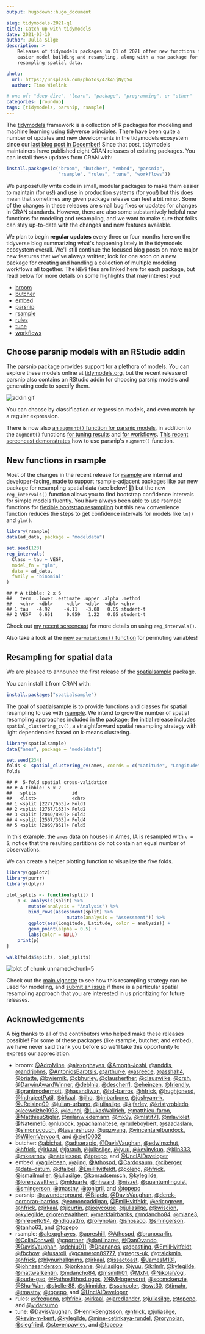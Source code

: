 ```yaml
---
output: hugodown::hugo_document

slug: tidymodels-2021-q1
title: Catch up with tidymodels
date: 2021-03-10
author: Julia Silge
description: >
    Releases of tidymodels packages in Q1 of 2021 offer new functions for 
    easier model building and resampling, along with a new package for 
    resampling spatial data.

photo:
  url: https://unsplash.com/photos/4Zk45jNyQS4
  author: Timo Wielink

# one of: "deep-dive", "learn", "package", "programming", or "other"
categories: [roundup] 
tags: [tidymodels, parsnip, rsample]
---
```





The [tidymodels](https://www.tidymodels.org/) framework is a collection of R packages for modeling and machine learning using tidyverse principles. There have been quite a number of updates and new developments in the tidymodels ecosystem since our [last blog post in December](https://www.tidyverse.org/blog/2020/12/finetune-0-0-1/)! Since that post, tidymodels maintainers have published eight CRAN releases of existing packages. You can install these updates from CRAN with:


```r
install.packages(c("broom", "butcher", "embed", "parsnip",
                   "rsample", "rules", "tune", "workflows"))
```

We purposefully write code in small, modular packages to make them easier to maintain (for us!) and use in production systems (for you!) but this does mean that sometimes any given package release can feel a bit minor. Some of the changes in these releases are small bug fixes or updates for changes in CRAN standards. However, there are also some substantively helpful new functions for modeling and resampling, and we want to make sure that folks can stay up-to-date with the changes and new features available. 

We plan to begin **regular updates** every three or four months here on the tidyverse blog summarizing what's happening lately in the tidymodels ecosystem overall. We'll still continue the focused blog posts on more major new features that we've always written; look for one soon on a new package for creating and handling a collection of multiple modeling workflows all together. The `NEWS` files are linked here for each package, but read below for more details on some highlights that may interest you!

- [broom](https://broom.tidymodels.org/news/#broom-0-7-5-2021-02-19)
- [butcher](https://butcher.tidymodels.org/news/#butcher-0-1-3-2021-03-04)
- [embed](https://embed.tidymodels.org/news/#embed-0-1-4-2021-01-16)
- [parsnip](https://parsnip.tidymodels.org/news/#parsnip-0-1-5-2021-01-19)
- [rsample](https://rsample.tidymodels.org/news/index.html#rsample-0-0-9-2021-02-17)
- [rules](https://rules.tidymodels.org/news/#rules-0-1-1-2021-01-16)
- [tune](https://tune.tidymodels.org/news/index.html#tune-0-1-3-2021-02-28)
- [workflows](https://workflows.tidymodels.org/news/index.html#workflows-0-2-2-2021-03-10)

## Choose parsnip models with an RStudio addin

The parsnip package provides support for a plethora of models. You can explore these models online at [tidymodels.org](https://www.tidymodels.org/find/parsnip/), but the recent release of parsnip also contains an RStudio addin for choosing parsnip models and generating code to specify them.

![addin gif](parsnip_addin.gif)

You can choose by classification or regression models, and even match by a regular expression.

There is now also [an `augment()` function for parsnip models](https://parsnip.tidymodels.org/reference/augment.html), in addition to the `augment()` functions [for tuning results](https://tune.tidymodels.org/reference/augment.html) and [for workflows](https://workflows.tidymodels.org/reference/augment.workflow.html). [This recent screencast demonstrates](https://juliasilge.com/blog/student-debt/) how to use parsnip's `augment()` function.

## New functions in rsample

Most of the changes in the recent release for [rsample](https://rsample.tidymodels.org/) are internal and developer-facing, made to support rsample-adjacent packages like our new package for resampling spatial data (see below! 👀) but the new `reg_intervals()` function allows you to find bootstrap confidence intervals for simple models fluently. You have always been able to use rsample functions for [flexible bootstrap resampling](https://www.tidymodels.org/learn/statistics/bootstrap/) but this new convenience function reduces the steps to get confidence intervals for models like `lm()` and `glm()`.


```r
library(rsample)
data(ad_data, package = "modeldata")

set.seed(123)
reg_intervals(
  Class ~ tau + VEGF,
  model_fn = "glm", 
  data = ad_data, 
  family = "binomial"
)
```

```
## # A tibble: 2 x 6
##   term  .lower .estimate .upper .alpha .method  
##   <chr>  <dbl>     <dbl>  <dbl>  <dbl> <chr>    
## 1 tau   -4.92     -4.11   -3.08   0.05 student-t
## 2 VEGF   0.651     0.959   1.22   0.05 student-t
```

Check out [my recent screencast](https://juliasilge.com/blog/superbowl-conf-int/) for more details on using `reg_intervals()`.

Also take a look at the [new `permutations()` function](https://rsample.tidymodels.org/reference/permutations.html) for permuting variables!

## Resampling for spatial data

We are pleased to announce the first release of the [spatialsample](https://spatialsample.tidymodels.org/) package.

You can install it from CRAN with:


```r
install.packages("spatialsample")
```

The goal of spatialsample is to provide functions and classes for spatial resampling to use with [rsample](https://rsample.tidymodels.org/). We intend to grow the number of spatial resampling approaches included in the package; the initial release includes `spatial_clustering_cv()`, a straightforward spatial resampling strategy with light dependencies based on k-means clustering.


```r
library(spatialsample)
data("ames", package = "modeldata")

set.seed(234)
folds <- spatial_clustering_cv(ames, coords = c("Latitude", "Longitude"), v = 5)
folds
```

```
## #  5-fold spatial cross-validation 
## # A tibble: 5 x 2
##   splits             id   
##   <list>             <chr>
## 1 <split [2277/653]> Fold1
## 2 <split [2767/163]> Fold2
## 3 <split [2040/890]> Fold3
## 4 <split [2567/363]> Fold4
## 5 <split [2069/861]> Fold5
```

In this example, the `ames` data on houses in Ames, IA is resampled with `v = 5`; notice that the resulting partitions do not contain an equal number of observations.

We can create a helper plotting function to visualize the five folds.


```r
library(ggplot2)
library(purrr)
library(dplyr)

plot_splits <- function(split) {
    p <- analysis(split) %>%
        mutate(analysis = "Analysis") %>%
        bind_rows(assessment(split) %>%
                      mutate(analysis = "Assessment")) %>%
        ggplot(aes(Longitude, Latitude, color = analysis)) + 
        geom_point(alpha = 0.5) +
        labs(color = NULL)
    print(p)
}

walk(folds$splits, plot_splits)
```

![plot of chunk unnamed-chunk-5](figure/unnamed-chunk-5-.gif)

Check out the [main vignette](https://spatialsample.tidymodels.org/articles/spatialsample.html) to see how this resampling strategy can be used for modeling, and [submit an issue](https://github.com/tidymodels/spatialsample/issues) if there is a particular spatial resampling approach that you are interested in us prioritizing for future releases.

## Acknowledgements

A big thanks to all of the contributors who helped make these releases possible! For some of these packages (like rsample, butcher, and embed), we have never said thank you before so we'll take this opportunity to express our appreciation.

- broom: [&#x0040;AdroMine](https://github.com/AdroMine), [&#x0040;alexpghayes](https://github.com/alexpghayes), [&#x0040;Amogh-Joshi](https://github.com/Amogh-Joshi), [&#x0040;anddis](https://github.com/anddis), [&#x0040;andrjohns](https://github.com/andrjohns), [&#x0040;AntoniosBarotsis](https://github.com/AntoniosBarotsis), [&#x0040;arthur-e](https://github.com/arthur-e), [&#x0040;asreece](https://github.com/asreece), [&#x0040;asshah4](https://github.com/asshah4), [&#x0040;briatte](https://github.com/briatte), [&#x0040;bwiernik](https://github.com/bwiernik), [&#x0040;cbhurley](https://github.com/cbhurley), [&#x0040;clausherther](https://github.com/clausherther), [&#x0040;clauswilke](https://github.com/clauswilke), [&#x0040;crsh](https://github.com/crsh), [&#x0040;DarwinAwardWinner](https://github.com/DarwinAwardWinner), [&#x0040;deblnia](https://github.com/deblnia), [&#x0040;deschen1](https://github.com/deschen1), [&#x0040;eheinzen](https://github.com/eheinzen), [&#x0040;friendly](https://github.com/friendly), [&#x0040;grantmcdermott](https://github.com/grantmcdermott), [&#x0040;hasandiwan](https://github.com/hasandiwan), [&#x0040;hd-barros](https://github.com/hd-barros), [&#x0040;hfrick](https://github.com/hfrick), [&#x0040;hughjonesd](https://github.com/hughjonesd), [&#x0040;IndrajeetPatil](https://github.com/IndrajeetPatil), [&#x0040;irkaal](https://github.com/irkaal), [&#x0040;jiho](https://github.com/jiho), [&#x0040;jmbarbone](https://github.com/jmbarbone), [&#x0040;joshyam-k](https://github.com/joshyam-k), [&#x0040;JReising09](https://github.com/JReising09), [&#x0040;julian-urbano](https://github.com/julian-urbano), [&#x0040;juliasilge](https://github.com/juliasilge), [&#x0040;kjfarley](https://github.com/kjfarley), [&#x0040;kristyrobledo](https://github.com/kristyrobledo), [&#x0040;leeweizhe1993](https://github.com/leeweizhe1993), [&#x0040;leungi](https://github.com/leungi), [&#x0040;LukasWallrich](https://github.com/LukasWallrich), [&#x0040;matthieu-faron](https://github.com/matthieu-faron), [&#x0040;MatthieuStigler](https://github.com/MatthieuStigler), [&#x0040;milanwiedemann](https://github.com/milanwiedemann), [&#x0040;mk9y](https://github.com/mk9y), [&#x0040;mlatif71](https://github.com/mlatif71), [&#x0040;mlaviolet](https://github.com/mlaviolet), [&#x0040;Nateme16](https://github.com/Nateme16), [&#x0040;nlubock](https://github.com/nlubock), [&#x0040;pachamaltese](https://github.com/pachamaltese), [&#x0040;rudeboybert](https://github.com/rudeboybert), [&#x0040;saadaslam](https://github.com/saadaslam), [&#x0040;simonpcouch](https://github.com/simonpcouch), [&#x0040;tavareshugo](https://github.com/tavareshugo), [&#x0040;uqzwang](https://github.com/uqzwang), [&#x0040;vincentarelbundock](https://github.com/vincentarelbundock), [&#x0040;WillemVervoort](https://github.com/WillemVervoort), and [&#x0040;zief0002](https://github.com/zief0002)
- butcher: [&#x0040;abichat](https://github.com/abichat), [&#x0040;adtserapio](https://github.com/adtserapio), [&#x0040;DavisVaughan](https://github.com/DavisVaughan), [&#x0040;edwinschut](https://github.com/edwinschut), [&#x0040;hfrick](https://github.com/hfrick), [&#x0040;irkaal](https://github.com/irkaal), [&#x0040;jarauh](https://github.com/jarauh), [&#x0040;juliasilge](https://github.com/juliasilge), [&#x0040;jyuu](https://github.com/jyuu), [&#x0040;kevinykuo](https://github.com/kevinykuo), [&#x0040;klin333](https://github.com/klin333), [&#x0040;mkearney](https://github.com/mkearney), [&#x0040;natejessee](https://github.com/natejessee), [&#x0040;topepo](https://github.com/topepo), and [&#x0040;UnclAlDeveloper](https://github.com/UnclAlDeveloper)
- embed: [&#x0040;agilebean](https://github.com/agilebean), [&#x0040;ajing](https://github.com/ajing), [&#x0040;Athospd](https://github.com/Athospd), [&#x0040;Cardosaum](https://github.com/Cardosaum), [&#x0040;ciberger](https://github.com/ciberger), [&#x0040;data-datum](https://github.com/data-datum), [&#x0040;dfalbel](https://github.com/dfalbel), [&#x0040;EmilHvitfeldt](https://github.com/EmilHvitfeldt), [&#x0040;goleng](https://github.com/goleng), [&#x0040;hfrick](https://github.com/hfrick), [&#x0040;ismailmuller](https://github.com/ismailmuller), [&#x0040;juliasilge](https://github.com/juliasilge), [&#x0040;konradsemsch](https://github.com/konradsemsch), [&#x0040;kylegilde](https://github.com/kylegilde), [&#x0040;lorenzwalthert](https://github.com/lorenzwalthert), [&#x0040;mlduarte](https://github.com/mlduarte), [&#x0040;nhward](https://github.com/nhward), [&#x0040;niszet](https://github.com/niszet), [&#x0040;quantumlinguist](https://github.com/quantumlinguist), [&#x0040;smingerson](https://github.com/smingerson), [&#x0040;tmastny](https://github.com/tmastny), [&#x0040;tonigril](https://github.com/tonigril), and [&#x0040;topepo](https://github.com/topepo)
- parsnip: [&#x0040;awunderground](https://github.com/awunderground), [&#x0040;Bijaelo](https://github.com/Bijaelo), [&#x0040;DavisVaughan](https://github.com/DavisVaughan), [&#x0040;derek-corcoran-barrios](https://github.com/derek-corcoran-barrios), [&#x0040;eamoncaddigan](https://github.com/eamoncaddigan), [&#x0040;EmilHvitfeldt](https://github.com/EmilHvitfeldt), [&#x0040;ericpgreen](https://github.com/ericpgreen), [&#x0040;hfrick](https://github.com/hfrick), [&#x0040;irkaal](https://github.com/irkaal), [&#x0040;jjcurtin](https://github.com/jjcurtin), [&#x0040;joeycouse](https://github.com/joeycouse), [&#x0040;juliasilge](https://github.com/juliasilge), [&#x0040;kwiscion](https://github.com/kwiscion), [&#x0040;kylegilde](https://github.com/kylegilde), [&#x0040;lorenzwalthert](https://github.com/lorenzwalthert), [&#x0040;markfairbanks](https://github.com/markfairbanks), [&#x0040;mdancho84](https://github.com/mdancho84), [&#x0040;mlane3](https://github.com/mlane3), [&#x0040;mrepetto94](https://github.com/mrepetto94), [&#x0040;ndiquattro](https://github.com/ndiquattro), [&#x0040;rorynolan](https://github.com/rorynolan), [&#x0040;shosaco](https://github.com/shosaco), [&#x0040;smingerson](https://github.com/smingerson), [&#x0040;tanho63](https://github.com/tanho63), and [&#x0040;topepo](https://github.com/topepo)
- rsample: [&#x0040;alexpghayes](https://github.com/alexpghayes), [&#x0040;apreshill](https://github.com/apreshill), [&#x0040;Athospd](https://github.com/Athospd), [&#x0040;brunocarlin](https://github.com/brunocarlin), [&#x0040;ColinConwell](https://github.com/ColinConwell), [&#x0040;cportner](https://github.com/cportner), [&#x0040;danilinares](https://github.com/danilinares), [&#x0040;DanOvando](https://github.com/DanOvando), [&#x0040;DavisVaughan](https://github.com/DavisVaughan), [&#x0040;dchiu911](https://github.com/dchiu911), [&#x0040;Dpananos](https://github.com/Dpananos), [&#x0040;dpastling](https://github.com/dpastling), [&#x0040;EmilHvitfeldt](https://github.com/EmilHvitfeldt), [&#x0040;fbchow](https://github.com/fbchow), [&#x0040;fusaroli](https://github.com/fusaroli), [&#x0040;gcameron89777](https://github.com/gcameron89777), [&#x0040;gregrs-uk](https://github.com/gregrs-uk), [&#x0040;gtalckmin](https://github.com/gtalckmin), [&#x0040;hfrick](https://github.com/hfrick), [&#x0040;hlynurhallgrims](https://github.com/hlynurhallgrims), [&#x0040;irkaal](https://github.com/irkaal), [&#x0040;issactoast](https://github.com/issactoast), [&#x0040;JamesM131](https://github.com/JamesM131), [&#x0040;johnaeanderson](https://github.com/johnaeanderson), [&#x0040;jonkeane](https://github.com/jonkeane), [&#x0040;juliasilge](https://github.com/juliasilge), [&#x0040;jyuu](https://github.com/jyuu), [&#x0040;krlmlr](https://github.com/krlmlr), [&#x0040;kylegilde](https://github.com/kylegilde), [&#x0040;mattwarkentin](https://github.com/mattwarkentin), [&#x0040;mdancho84](https://github.com/mdancho84), [&#x0040;msmith01](https://github.com/msmith01), [&#x0040;MxNl](https://github.com/MxNl), [&#x0040;NikolaiVogl](https://github.com/NikolaiVogl), [&#x0040;oude-gao](https://github.com/oude-gao), [&#x0040;PathosEthosLogos](https://github.com/PathosEthosLogos), [&#x0040;RMHogervorst](https://github.com/RMHogervorst), [&#x0040;sccmckenzie](https://github.com/sccmckenzie), [&#x0040;Shu-Wan](https://github.com/Shu-Wan), [&#x0040;skeller88](https://github.com/skeller88), [&#x0040;skinnider](https://github.com/skinnider), [&#x0040;sschooler](https://github.com/sschooler), [&#x0040;swt30](https://github.com/swt30), [&#x0040;tjmahr](https://github.com/tjmahr), [&#x0040;tmastny](https://github.com/tmastny), [&#x0040;topepo](https://github.com/topepo), and [&#x0040;UnclAlDeveloper](https://github.com/UnclAlDeveloper)
- rules: [&#x0040;frequena](https://github.com/frequena), [&#x0040;hfrick](https://github.com/hfrick), [&#x0040;irkaal](https://github.com/irkaal), [&#x0040;jaredlander](https://github.com/jaredlander), [&#x0040;juliasilge](https://github.com/juliasilge), [&#x0040;topepo](https://github.com/topepo), and [&#x0040;vidarsumo](https://github.com/vidarsumo)
- tune: [&#x0040;DavisVaughan](https://github.com/DavisVaughan), [&#x0040;HenrikBengtsson](https://github.com/HenrikBengtsson), [&#x0040;hfrick](https://github.com/hfrick), [&#x0040;juliasilge](https://github.com/juliasilge), [&#x0040;kevin-m-kent](https://github.com/kevin-m-kent), [&#x0040;kylegilde](https://github.com/kylegilde), [&#x0040;mine-cetinkaya-rundel](https://github.com/mine-cetinkaya-rundel), [&#x0040;rorynolan](https://github.com/rorynolan), [&#x0040;siegfried](https://github.com/siegfried), [&#x0040;stevenpawley](https://github.com/stevenpawley), and [&#x0040;topepo](https://github.com/topepo)
